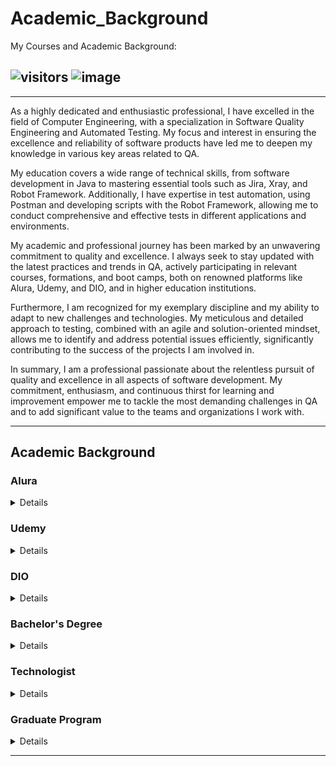 # Academic_Background
My Courses and Academic Background:
## ![visitors](https://visitor-badge.laobi.icu/badge?page_id=dufelizardo.Academic_Background) ![image](https://img.shields.io/github/followers/dufelizardo?style=social) 

---

As a highly dedicated and enthusiastic professional, I have excelled in the field of Computer Engineering, with a specialization in Software Quality Engineering and Automated Testing. My focus and interest in ensuring the excellence and reliability of software products have led me to deepen my knowledge in various key areas related to QA.

My education covers a wide range of technical skills, from software development in Java to mastering essential tools such as Jira, Xray, and Robot Framework. Additionally, I have expertise in test automation, using Postman and developing scripts with the Robot Framework, allowing me to conduct comprehensive and effective tests in different applications and environments.

My academic and professional journey has been marked by an unwavering commitment to quality and excellence. I always seek to stay updated with the latest practices and trends in QA, actively participating in relevant courses, formations, and boot camps, both on renowned platforms like Alura, Udemy, and DIO, and in higher education institutions.

Furthermore, I am recognized for my exemplary discipline and my ability to adapt to new challenges and technologies. My meticulous and detailed approach to testing, combined with an agile and solution-oriented mindset, allows me to identify and address potential issues efficiently, significantly contributing to the success of the projects I am involved in.

In summary, I am a professional passionate about the relentless pursuit of quality and excellence in all aspects of software development. My commitment, enthusiasm, and continuous thirst for learning and improvement empower me to tackle the most demanding challenges in QA and to add significant value to the teams and organizations I work with.

---

## Academic Background

### Alura

<details>

#### Formação: Aprenda a programar em Java com Orientação a Objetos

* [Certificado](https://cursos.alura.com.br/user/edufelizardo/degree-java-v142134-142134/certificate)
  * Java JRE e JDK: compile e execute o seu programa
  * Java OO: entendendo a Orientação a Objetos
  * Java Polimorfismo: entenda herança e interfaces
  * Java Exceções: aprenda a criar, lançar e controlar exceções
  * Java e java.lang: programe com a classe Object e String
  * Java e java.util: Coleções, Wrappers e Lambda expressions
  * Java e java.io: Streams, Reader e Writers
  * Java Collections: Dominando Listas, Sets e Mapas
  * Java 8: conheça as novidades dessa versão
  * TDD e Java: testes automatizados com JUnit

#### Formação: Spring Framework

* [Certificado](https://cursos.alura.com.br/user/edufelizardo/degree-spring-framework-136314/certificate)
  * Java Servlet: programação web Java
  * Java Servlet: autenticação, autorização e o padrão MVC
  * Maven: gerenciamento de dependências e build de aplicações Java
  * Java e JDBC: trabalhando com um banco de dados
  * Persistência com JPA: Hibernate
  * Java e JPA: consultas avançadas, performance e modelos complexos
  * Spring Data JPA: Repositórios, Consultas, Projeções e Specifications
  * Spring MVC: crie um web app com Thymeleaf e Bootstrap
  * Spring MVC: autenticação com Spring Security, API Rest e AJAX
  * Spring Boot API REST: construa uma API
  * Spring Boot API Rest: Segurança da API, Cache e Monitoramento
  * Spring Boot e Teste: Profiles, Testes e Deploy

#### Formação: Java e Spring Boot

* [Certificado](https://cursos.alura.com.br/user/edufelizardo/degree-spring-framework-136314/certificate)
  * Spring Boot 3: desenvolva uma API Rest em Java
  * Spring Boot 3: aplique boas práticas e proteja uma API Rest
  * Spring Boot 3: documente, teste e prepare uma API para o deploy

#### Formação: Gerente Ágil - Metodologia Agile

* [Certificado](https://cursos.alura.com.br/user/edufelizardo/degree-gerente-agil-v150159-150159/certificate)
  * Agilidade: promovendo a transformação ágil
  * Scrum: agilidade em seu projeto
  * Scrum parte 1: gerencie o seu projeto de forma ágil
  * Scrum parte 2: o Manifesto Ágil, liderança e organização em Scrum
  * Scrum parte 3: projetos com Agile
  * Scrum parte 4: planejando projetos com Agile
  * Scrum parte 5: executando projetos com Agile
  * Scrum parte 6: revisão, retrospectiva e encerramento de projetos com Agile
  * Kanban parte 1: fundamentos essenciais
  * Kanban parte 2: métricas e práticas avançadas
  * Liderança: aprendendo sobre a missão e propósito de liderar pessoas
  * Agile na prática: técnicas aplicadas para Gestão Ágil
  * Agile avançado: crie modelos e descubra o Nexus

#### Formação: Digital & Agile Thinking

* [Certificado](https://cursos.alura.com.br/user/edufelizardo/degree-digital-e-agile-thinking-v346748-346748/certificate)
  * Agilidade: promovendo a transformação ágil
  * A Empresa Ágil: implemente o Business Agility nas organizações
  * Scrum: agilidade em seu projeto
  * Kanban: análises para implementação
  * Kanban: evolua suas entregas com métricas
  * Agile avançado: crie modelos e descubra o Nexus
  * Management 3.0: gerencie o ambiente, não as pessoas

#### Formação: Gestão da qualidade

* [Certificado](https://cursos.alura.com.br/user/edufelizardo/degree-gestao-qualidade-513544/certificate)
  * Quality Assurance: plano de testes e gestão de bugs
  * Gerenciamento de qualidade de software parte 1: o documento MDS
  * Six Sigma: metodologia para melhoria de processos
  * Value Stream Mapping (VSM): desenhe um Mapa de Valor
  * Value Stream Mapping (VSM): conheça o mapeamento de Fluxo de Valor
  * Bizagi: mapeamento de processos com BPMN
  * Diagnóstico em gestão de processos: entendendo as necessidades
  * Análise da gestão de processos: implantando melhorias
  * Otimizando a gestão de processos: monitoração e controle

</details>
  
### Udemy

<details>

#### Jira + Xray 2024: Aprenda a criar e gerir seu Plano de Teste

* [Certificado](https://www.udemy.com/certificate/UC-6279b1ea-df2d-4d85-a199-f431151d90c3/)

#### Automação de Testes com Robot Framework

* [Básico](https://www.udemy.com/certificate/UC-1e9cbe0a-00ca-46e2-88be-8771868d0190/)
* [Avançado](https://www.udemy.com/certificate/UC-5e52b8ef-6523-4b1b-9fac-a7d558430c4e/)

#### Power BI Completo - Do Básico ao Avançado

* [Certificado](https://www.udemy.com/certificate/UC-42a876fa-5077-45eb-89b1-04d1a8b8b2e8/)

#### Teste de Software Manual: Do Planejamento à Execução

* [Certificado](https://www.udemy.com/certificate/UC-8148215b-c1c7-4e62-882f-7a7412919c5d/)

#### Dominando Postman (2023): Testando e Automatizando APIs

* [Certificado](https://www.udemy.com/certificate/UC-a8184c12-11f1-4f6f-9829-8f8ccae1ba84/)

#### Git e GitHub do básico ao avançado (c/ gist e GitHub Pages)

* [Certificado](https://www.udemy.com/certificate/UC-8d3958a1-cd5e-4f6b-b646-52001cf29cfa/)

#### Automação de testes de API com Postman + Projeto de testes

* [Certificado](https://www.udemy.com/certificate/UC-c47e9f9f-7b3b-4a3f-8015-89db528c8319/)

#### Testes Automáticos + Curso COMPLETO de Teste de Software

* [Certificado](https://www.udemy.com/certificate/UC-e3598170-4a51-443d-8510-62c835b83d44/)

#### Curso para Certificação de Testes - CTFL - ISTQB/BSTQB (v4)

* [Certificado](https://www.udemy.com/certificate/UC-b86d414c-9051-4167-8626-56ffe44f544b/)

#### Intellij IDE para Desenvolvedores Java

* [Certificado]()

</details>

### DIO

<details>

#### Bootcamp: everis FullStack Developer

* [Certificado](https://www.dio.me/certificate/F59D116D/share)

#### Bootcamp: Avanade Fullstack Developer

* [Certificado](https://www.dio.me/certificate/A3AD36EF/share)

#### Bootcamp: Spread Java Developer

* [Certificado](https://www.dio.me/certificate/BD533A14/share)

#### Bootcamp: Usando Orientação a Objetos em Java

* [Certificado](https://www.dio.me/certificate/B26CAC29/share)

#### Bootcamp: Pottencial .NET Developer

* [Certificado](https://www.dio.me/certificate/7E3E162D/share)

#### Bootcamp: GFT Quality Assurance #1

* [Certificado](https://www.dio.me/certificate/F790A8D3/share)

#### Bootcamp: Aceleração Global Dev #15 GFT

* [Certificado](https://www.dio.me/certificate/C8CBFB48/share)

#### Bootcamp: GFT START_UNI 2021 #1

* [Certificado](https://www.dio.me/certificate/21CD6CF4/share)

#### Bootcamp: Backend Developer Carrefour

* [Certificado](https://www.dio.me/certificate/623EF278/share)

#### Bootcamp: Become Remote

* [Certificado](https://www.dio.me/certificate/6B4D50F4/share)

#### Bootcamp: GFT START_UNI 2021 #1

* [Certificado](https://www.dio.me/certificate/21CD6CF4/share)

</details>

### Bachelor's Degree

<details>

#### Computer Engineering

* University: Cruzeiro do Sul

</details>

### Technologist

<details>

#### Associate's Degree in Mechanical Design

* FATEC: São Paulo

#### Associate's Degree in Industrial Automation

* FATEC: Hirante Sanazar

</details>

### Graduate Program

<details>

#### Graduate Program in Software Quality and Testing Engineering

* University: PUC Minas

</details>

---
